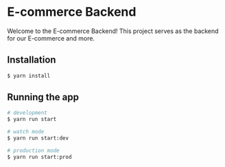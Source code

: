 # E-commerce Backend

Welcome to the E-commerce Backend! This project serves as the backend for our E-commerce and more.

## Installation

```bash
$ yarn install
```

## Running the app

```bash
# development
$ yarn run start

# watch mode
$ yarn run start:dev

# production mode
$ yarn run start:prod
```
